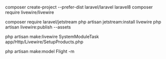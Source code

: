 composer create-project --prefer-dist laravel/laravel laravel8
composer require livewire/livewire

composer require laravel/jetstream
php artisan jetstream:install livewire
php artisan livewire:publish --assets

php artisan make:livewire SystemModuleTask
app/Http/Livewire/SetupProducts.php

php artisan make:model Flight -m